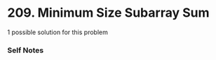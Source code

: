# 209. Minimum Size Subarray Sum

1 possible solution for this problem  

### Self Notes


```

```

